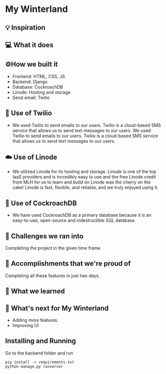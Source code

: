 # My Winterland

## 💡 Inspiration

## 💻 What it does

## ⚙️How we built it

- Frontend: HTML, CSS, JS
- Backend: Django
- Database: CockroachDB
- Linode: Hosting and storage
- Send email: Twilio

## 📧 Use of Twilio

- We used Twilio to send emails to our users. Twilio is a cloud-based SMS service that allows us to send text messages to our users. We used Twilio to send emails to our users. Twilio is a cloud-based SMS service that allows us to send text messages to our users.

## ☁️ Use of Linode

- We utilized Linode for its hosting and storage. Linode is one of the top IaaS providers and is incredibly easy to use and the free Linode credit from MLH for us to learn and build on Linode was the cherry on the cake! Linode is fast, flexible, and reliable, and we truly enjoyed using it.

## 💾 Use of CockroachDB

- We have used CockroachDB as a primary database because it is an easy-to-use, open-source and indestructible SQL database.

## 🧠 Challenges we ran into

Completing the project in the given time frame

## 🏅 Accomplishments that we're proud of

Completing all these features in just two days.

## 📖 What we learned

## 🚀 What's next for My Winterland

- Adding more features.
- Improving UI

## Installing and Running

Go to the backend folder and run

```
pip install -r requirements.txt
python manage.py runserver
```
